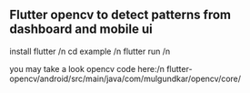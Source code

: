
## Flutter opencv to detect patterns from dashboard and mobile ui

install flutter /n
cd example /n
flutter run /n

you may take a look opencv code here:/n
flutter-opencv/android/src/main/java/com/mulgundkar/opencv/core/